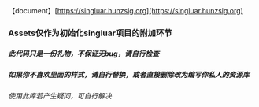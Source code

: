 【document】[https://singluar.hunzsig.org](https://singluar.hunzsig.org)

### Assets仅作为初始化singluar项目的附加环节

##### 此代码只是一份礼物，不保证无bug，请自行检查

##### 如果你不喜欢里面的样式，请自行替换，或者直接删除改为编写你私人的资源库

###### 使用此库若产生疑问，可自行解决